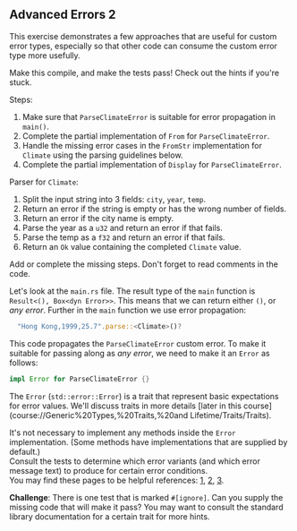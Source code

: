 ﻿## Advanced Errors 2

This exercise demonstrates a few approaches that are useful for custom error
types, especially so that other code can consume the custom
error type more usefully.

Make this compile, and make the tests pass!
Check out the hints if you're stuck.

Steps:
1. Make sure that `ParseClimateError` is suitable for error propagation in  `main()`.
2. Complete the partial implementation of `From` for `ParseClimateError`.
3. Handle the missing error cases in the `FromStr` implementation for `Climate` using the parsing guidelines below.
4. Complete the partial implementation of `Display` for `ParseClimateError`.

Parser for `Climate`:
1. Split the input string into 3 fields: `city`, `year`, `temp`.
2. Return an error if the string is empty or has the wrong number of fields.
3. Return an error if the city name is empty.
4. Parse the year as a `u32` and return an error if that fails.
5. Parse the temp as a `f32` and return an error if that fails.
6. Return an `Ok` value containing the completed `Climate` value.

Add or complete the missing steps.
Don't forget to read comments in the code.

<div class="hint">

Let's look at the `main.rs` file. The result type of the `main` function is `Result<(), Box<dyn Error>>`. This means that we can return either `()`, or *any error*. Further in the `main` function we use error propagation:

```rust
  "Hong Kong,1999,25.7".parse::<Climate>()?
```

This code propagates the `ParseClimateError` custom error. To make it suitable for passing along as *any error*, we need to make it an `Error` as follows:
```rust
impl Error for ParseClimateError {}
```

The `Error` (`std::error::Error`) is a trait that represent basic expectations for error values. We'll discuss traits in more details [later in this course](course://Generic%20Types,%20Traits,%20and Lifetime/Traits/Traits).
</div>

<div class="hint">
It's not necessary to implement any methods inside the <code>Error</code> implementation. (Some methods have implementations that are supplied by default.)
</div>

<div class="hint">Consult the tests to determine which error variants (and which
error message text) to produce for certain error conditions.</div>

<div class="hint">
You may find these pages to be helpful references:
<a href="https://doc.rust-lang.org/stable/rust-by-example/error/multiple_error_types/define_error_type.html">1</a>,
<a href="https://doc.rust-lang.org/stable/rust-by-example/error/multiple_error_types/boxing_errors.html">2</a>, 
<a href="https://doc.rust-lang.org/stable/rust-by-example/error/multiple_error_types/wrap_error.html">3</a>.
</div>


**Challenge**: There is one test that is marked `#[ignore]`. Can you supply the
missing code that will make it pass? You may want to consult the standard
library documentation for a certain trait for more hints.